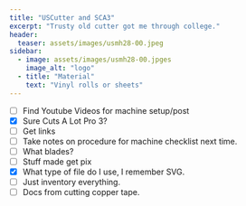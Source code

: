 ```yaml
---
title: "USCutter and SCA3"
excerpt: "Trusty old cutter got me through college."
header:
  teaser: assets/images/usmh28-00.jpeg
sidebar:
  - image: assets/images/usmh28-00.jpges
    image_alt: "logo"
  - title: "Material"
    text: "Vinyl rolls or sheets"
---
```


- [ ] Find Youtube Videos for machine setup/post
- [X] Sure Cuts A Lot Pro 3?
- [ ] Get links
- [ ] Take notes on procedure for machine checklist next time.
- [ ] What blades?
- [ ] Stuff made get pix
- [X] What type of file do I use, I remember SVG.
- [ ] Just inventory everything.
- [ ] Docs from cutting copper tape.
